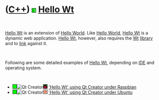 



 

 

 

 

 

([C++](Cpp.htm)) ![Wt](PicWt.png) [Hello Wt](CppHelloWt.htm)
============================================================

 

[Hello Wt](CppHelloWt.htm) is an extension of [Hello
World](CppHelloWorld.htm). Like [Hello World](CppHelloWorld.htm), [Hello
Wt](CppHelloWt.htm) is a dynamic web application. [Hello
Wt](CppHelloWt.htm), however, also requires the [Wt](CppWt.htm)
[library](CppLibrary.htm) and to [link](CppLink.htm) against it.

 

Following are some detailed examples of [Hello Wt](CppHelloWt.htm),
depending on [IDE](CppIde.htm) and operating system.

 

-   ![OKAY](PicGreen.png)![Qt
    Creator](PicQtCreator.png)![Raspbian](PicRaspbian.png) ['Hello Wt'
    using Qt Creator under Raspbian](CppHelloWtQtCreatorRaspbian.htm)
-   ![OKAY](PicGreen.png)![Qt
    Creator](PicQtCreator.png)![Ubuntu](PicUbuntu.png) ['Hello Wt' using
    Qt Creator under Ubuntu](CppHelloWtQtCreatorUbuntu.htm)

 

 

 

 

 





 



